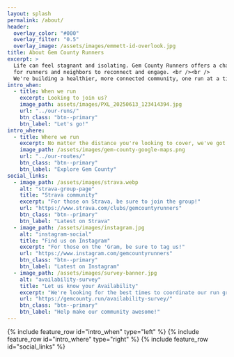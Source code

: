 ```yaml
---
layout: splash
permalink: /about/
header:
  overlay_color: "#000"
  overlay_filter: "0.5"
  overlay_image: /assets/images/emmett-id-overlook.jpg
title: About Gem County Runners
excerpt: >
  Life can feel stagnant and isolating. Gem County Runners offers a chance
  for runners and neighbors to reconnect and engage. <br /><br />
  We're building a healthier, more connected community, one run at a time.
intro_when:
  - title: When we run
    excerpt: Looking to join us?
    image_path: assets/images/PXL_20250613_123414394.jpg
    url: "../our-runs/"
    btn_class: "btn--primary"
    btn_label: "Let's go!"
intro_where:
  - title: Where we run
    excerpt: No matter the distance you're looking to cover, we've got options!
    image_path: /assets/images/gem-county-google-maps.png
    url: "../our-routes/"
    btn_class: "btn--primary"
    btn_label: "Explore Gem County"
social_links:
  - image_path: /assets/images/strava.webp
    alt: "strava-group-page"
    title: "Strava community"
    excerpt: "For those on Strava, be sure to join the group!"
    url: "https://www.strava.com/clubs/gemcountyrunners"
    btn_class: "btn--primary"
    btn_label: "Latest on Strava"
  - image_path: /assets/images/instagram.jpg
    alt: "instagram-social"
    title: "Find us on Instagram"
    excerpt: "For those on the 'Gram, be sure to tag us!"
    url: "https://www.instagram.com/gemcountyrunners"
    btn_class: "btn--primary"
    btn_label: "Latest on Instagram"
  - image_path: /assets/images/survey-banner.jpg
    alt: "availability-survey"
    title: "Let us know your Availability"
    excerpt: "We're looking for the best times to coordinate our run group"
    url: "https://gemcounty.run/availability-survey/"
    btn_class: "btn--primary"
    btn_label: "Help make our community awesome!"
---
```

{% include feature_row id="intro_when" type="left" %}
{% include feature_row id="intro_where" type="right" %}
{% include feature_row id="social_links" %}
